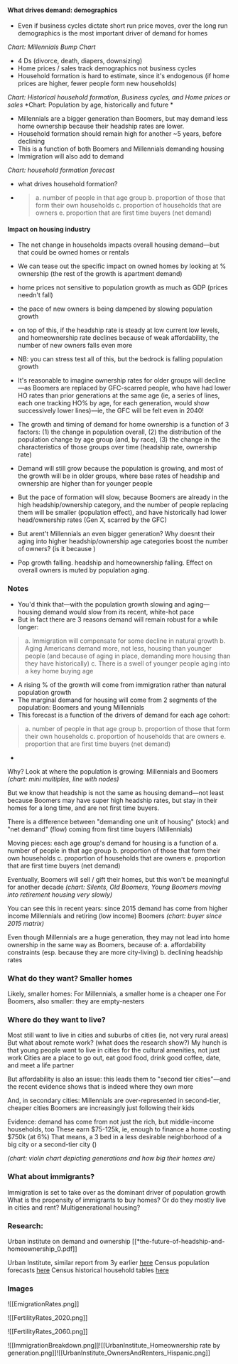 #### What drives demand: demographics

- Even if business cycles dictate short run price moves, over the long run demographics is the most important driver of demand for homes 

*Chart: Millennials Bump Chart*

- 4 Ds (divorce, death, diapers, downsizing)
- Home prices / sales track demographics not business cycles
- Household formation is hard to estimate, since it's endogenous (if home prices are higher, fewer people form new households)

*Chart: Historical household formation, Business cycles, and Home prices or sales*
*Chart: Population by age, historically and future
*

- Millennials are a bigger generation than Boomers, but may demand less home ownership because their headship rates are lower. 
- Household formation should remain high for another ~5 years, before declining
- This is a function of both Boomers and Millennials demanding housing
- Immigration will also add to demand

*Chart: household formation forecast*

- what drives household formation?
- >a. number of people in that age group
b. proportion of those that form their own households
c. proportion of households that are owners
e. proportion that are first time buyers (net demand)

#### Impact on housing industry

- The net change in households impacts overall housing demand—but that could be owned homes or rentals
- We can tease out the specific impact on owned homes by looking at % ownership (the rest of the growth is apartment demand)

- home prices not sensitive to population growth as much as GDP (prices needn't fall)
- the pace of new owners is being dampened by slowing population growth
- on top of this, if the headship rate is steady at low current low levels, and homeownership rate declines because of weak affordability, the number of new owners falls even more
- NB: you can stress test all of this, but the bedrock is falling population growth
- It's reasonable to imagine ownership rates for older groups will decline—as Boomers are replaced by GFC-scarred people, who have had lower HO rates than prior generations at the same age (ie, a series of lines, each one tracking HO% by age, for each generation, would show successively lower lines)—ie, the GFC will be felt even in 2040!
- The growth and timing of demand for home ownership is a function of 3 factors: (1) the change in population overall, (2) the distribution of the population change by age group (and, by race), (3) the change in the characteristics of those groups over time (headship rate, ownership rate)
- Demand will still grow because the population is growing, and most of the growth will be in older groups, where base rates of headship and ownership are higher than for younger people
- But the pace of formation will slow, because Boomers are already in the high headship/ownership category, and the number of people replacing them will be smaller (population effect), and have historically had lower head/ownership rates (Gen X, scarred by the GFC)
- But arent't Millennials an even bigger generation? Why doesnt their aging into higher headship/ownership age categories boost the number of owners? (is it because )
- Pop growth falling. headship and homeownership falling. Effect on overall owners is muted by population aging.

### Notes


- You'd think that—with the population growth slowing and aging—housing demand would slow from its recent, white-hot pace
- But in fact there are 3 reasons demand will remain robust for a while longer:
> a. Immigration will compensate for some decline in natural growth
> b. Aging Americans demand more, not less, housing than younger people (and because of aging in place, demanding more housing than they have historically)
> c.  There is a swell of younger people aging into a key home buying age
- A rising % of the growth will come from immigration rather than natural population growth
- The marginal demand for housing will come from 2 segments of the population: Boomers and young Millennials
- This forecast is a function of the drivers of demand for each age cohort:
>a. number of people in that age group
b. proportion of those that form their own households
c. proportion of households that are owners
e. proportion that are first time buyers (net demand)
- 

Why? Look at where the population is growing: Millennials and Boomers
*(chart: mini multiples, line with nodes)*

But we know that headship is not the same as housing demand—not least because Boomers may have super high headship rates, but stay in their homes for a long time, and are not first time buyers.

There is a difference between "demanding one unit of housing" (stock) and "net demand" (flow) coming from first time buyers (Millennials)

Moving pieces: each age group's demand for housing is a function of 
	a. number of people in that age group
	b. proportion of those that form their own households
	c. proportion of households that are owners
	e. proportion that are first time buyers (net demand)

Eventually, Boomers will sell / gift their homes, but this won't be meaningful for another decade
*(chart: Silents, Old Boomers, Young Boomers moving into retirement housing very slowly)*

You can see this in recent years: since 2015 demand has come from higher income Millennials and retiring (low income) Boomers
*(chart: buyer since 2015 matrix)*

Even though Millennials are a huge generation, they may not lead into home ownership in the same way as Boomers, because of:
	a. affordability constraints (esp. because they are more city-living)
	b. declining headship rates
### What do they want? Smaller homes

Likely, smaller homes:
	For Millennials, a smaller home is a cheaper one
	For Boomers, also smaller: they are empty-nesters

### Where do they want to live?

Most still want to live in cities and suburbs of cities (ie, not very rural areas)
But what about remote work? (what does the research show?)
My hunch is that young people want to live in cities for the cultural amenities, not just work
Cities are a place to go out, eat good food, drink good coffee, date, and meet a life partner

But affordability is also an issue: this leads them to "second tier cities"—and the recent evidence shows that is indeed where they own more

And, in secondary cities:
	Millennials are over-represented in second-tier, cheaper cities
	Boomers are increasingly just following their kids

Evidence: demand has come from not just the rich, but middle-income households, too
These earn $75-125k, ie, enough to finance a home costing $750k (at 6%)
That means, a 3 bed in a less desirable neighborhood of a big city or a second-tier city ()

*(chart: violin chart depicting generations and how big their homes are)*
### What about immigrants?

Immigration is set to take over as the dominant driver of population growth
What is the propensity of immigrants to buy homes? Or do they mostly live in cities and rent?
Multigenerational housing?




### Research: 

Urban institute on demand and ownership [[*the-future-of-headship-and-homeownership_0.pdf]]


Urban Institute, similar report from 3y earlier [here](obsidian://open?vault=HomeEconomics&file=2000257-Headship-and-Homeownership-What-Does-the-Future-Hold.pdf)
Census population forecasts [here](https://www.census.gov/data/tables/2023/demo/popproj/2023-summary-tables.html)
Census historical household tables [here](https://www.census.gov/data/tables/time-series/demo/families/households.html
)



### Images

![[EmigrationRates.png]]

![[FertilityRates_2020.png]]

![[FertilityRates_2060.png]]

![[ImmigrationBreakdown.png]]![[UrbanInstitute_Homeownership rate by generation.png]]![[UrbanInstitute_OwnersAndRenters_Hispanic.png]]